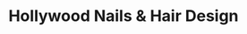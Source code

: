 ---
title: "Hollywood Nails & Hair Design"
url: /modesto/hollywood-nails-und-hair-design/
shop: Kosmetik
---